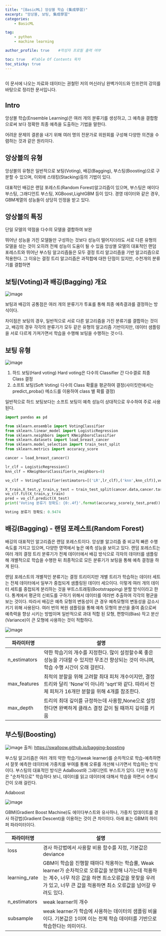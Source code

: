 ```yaml
---
title: "[BasicML] 앙상블 학습 (集成學習)"
excerpt: "앙상블, 보팅, 集成學習"
categories:
    - BasicML

tag:
    - python
    - machine learning

author_profile: true    #작성자 프로필 출력 여부

toc: true   #Table Of Contents 목차 
toc_sticky: true
---
```

## 
이 문서에 나오는 자료와 데이터는 권철민 저의 머신러닝 완벽가이드와 인프런의 강의를 바탕으로 정리한 문서입니다.

## Intro
앙상블 학습(Ensemble Learning)은 여러 개의 분류기를 생성하고, 그 예측을 결합함으로써 보다 정확한 최종 예측을 도출하는 기법을 말한다.

어려운 문제의 결론을 내기 위해 여러 명의 전문가로 위원회를 구성해 다양한 의견을 수렴하는 것과 같은 원리이다.

## 앙상블의 유형
앙상블의 유형은 일반적으로 보팅(Voting), 배깅(Bagging), 부스팅(Boosting)으로 구분할 수 있으며, 이외에 스태킹(Stacking)등의 기법이 있다.

대표적인 배깅은 랜덤 포레스트(Random Forest)알고리즘이 있으며, 부스팅은 에이다 부스팅, 그래디언트 부스팅, XGBoost,LightGBM 등이 있다.
경영 데이터와 같은 경우, GBM계열의 성능들이 상당히 인정을 받고 있다. 

## 앙상블의 특징

단일 모델의 약점을 다수의 모델을 결합하여 보완

뛰어난 성능을 가진 모델들만 구성하는 것보다 성능이 떨어지더라도 서로 다른 유형의 모델을 섞는 것이 오히려 전체 성능이 도움이 될 수 있음
앙상블 모델의 대표적인 랜덤 포레스트와 뛰어난 부스팅 알고리즘들은 모두 결정 트리 알고리즘을 기반 알고리즘으로 적용한다.
그 이유는 결정 트리 알고리즘은 과적합에 대한 단점이 있지만, 수천개의 분류기를 결합하면 

## 보팅(Voting)과 배깅(Bagging) 개요
![image](https://user-images.githubusercontent.com/81638919/136698516-0b5b63e9-d89d-4a1d-93c4-ecc941d01a1f.png)


보팅과 배깅의 공통점은 여러 개의 분류기가 투표를 통해 최종 예측결과를 결정하는 방식이다.

차이점은 보팅의 경우, 일반적으로 서로 다른 알고리즘을 가진 분류기를 결합하는 것이고, 배깅의 경우 각각의 분류기가 모두 같은 유형의 알고리즘 기반이지만, 데이터 샘플링을 서로 다르게 가져가면서 학습을 수행해 보팅을 수행하는 것ㅇ다.

## 보팅 유형 
![image](https://user-images.githubusercontent.com/81638919/136697931-73a24738-a0e2-4571-b282-3a7ba08db3c1.png)

1. 하드 보팅(Hard voting)
Hard voting은 다수의 Classifier 간 다수결로 최종 Class 결정
2. 소프트 보팅(Soft Voting)
다수의 Class 확률을 평균하여 결정(사이킷런에서는 predict_proba() 메소드를 이용하여 class 별 확률 결정)

일반적으로 하드 보팅보다는 소프트 보팅이 예측 성능이 상대적으로 우수하여 주로 사용된다.

```python
import pandas as pd

from sklearn.ensemble import VotingClassifier
from sklearn.linear_model import LogisticRegression
from sklearn.neighbors import KNeighborsClassifier
from sklearn.datasets import load_breast_cancer
from sklearn.model_selection import train_test_split
from sklearn.metrics import accuracy_score

cancer = load_breast_cancer()
```

```python
lr_clf = LogisticRegression()
knn_clf = KNeighborsClassifier(n_neighbors=8)

vo_clf = VotingClassifier(estimators=[('LR',lr_clf),('knn',knn_clf)],voting='soft')

X_train,X_test,y_train,y_test = train_test_split(cancer.data,cancer.target,test_size=0.2,random_state=156)
vo_clf.fit(X_train,y_train)
pred = vo_clf.predict(X_test)
print('Voting 분류기 정확도: {0:.4f}'.format(accuracy_score(y_test,pred)))
```
```python
Voting 분류기 정확도: 0.9474
```

## 배깅(Bagging) - 랜덤 포레스트(Random Forest)

배깅의 대표적인 알고리즘은 랜덤 포레스트이다. 앙상블 알고리즘 중 비교적 빠른 수행 속도를 가지고 있으며, 다양한 영역에서 높은 예측 성능을 보이고 있다.
랜덤 포레스트는 여러 개의 결정 트리 분류기가 전체 데이터에서 배깅 방식으로 각자의 데이터를 샘플링해 개별적으로 학습을 수행한 뒤 최종적으로 모든 분류기가 보팅을 통해 예측 결정을 하게 된다.

랜덤 포레스트의 개별적인 분류기는 결정 트리이지만 개별 트리가 학습하는 데이터 세트는 전체 데이터에서 일부가 중첩되게 샘플링된 데이터 세으이다.
이렇게 여러 개의 데이터 세트를 중첩되게 분리하는 것을 부트스트래핑(Bootstrapping) 분할 방식이라고 한다. 통계에서 평균의 신뢰도를 구하기 위해서 데이터를 여러번 추출하여 각각의 평균을 보는 것이다.
따라서 배깅은 예측 모형의 변동성이 큰 경우 예측모형의 변동성을 감소시키기 위해 사용된다. 여러 번의 복원 샘플링을 통해 예측 모형의 분산을 줄여 줌으로써 예측력을 향상 시키는 방법이며 일반적으로 과대 적합 된 모형, 편향이(Bias) 작고 분산(Variance)이 큰 모형에 사용하는 것이 적합하다. 


![image](https://user-images.githubusercontent.com/81638919/136698887-3d512069-be72-400f-90be-d1a70e387f62.png)


|파라미터명|설명|
|----|----|
|n_estimators|약한 학습기의 개수를 지정한다. 많이 설정할수록 좋은 성능을 기대할 수 있지만 무조건 향상되는 것이 아니며, 학습 수행 시간이 오래 걸린다.|
|max_features|최적의 분할을 위해 고려할 최대 피처 개수이지만, 결정 트리와 달리 'None'이 아니라 'sqrt'와 같다. 따라서 전체 피처가 16개만 분할을 위해 4개를 참조한다.|
|max_depth|트리의 최대 깊이를 규정하는데 사용함,None으로 설정한다면 완벽하게 클래스 결정 값이 될 때까지 깊이를 키움|

## 부스팅(Boosting)
![image](https://user-images.githubusercontent.com/81638919/136702018-30d696e8-2ee7-499b-8b10-238d58a35f69.png)
출처: https://swalloow.github.io/bagging-boosting

부스팅 알고리즘은 여러 개의 약한 학습기(weak learner)를 순차적으로 학습-예측하면서 잘못 예측한 데이터에 가중치를 부여를 통해 오류를 개선해 나가면서 학습하는 방식이다.
부스팅의 대표적인 방식은 AdaBoost와 그래디언트 부스트가 있다. 다만 부스팅은 "순차적으로" 학습하다 보니, 데이터를 읽고 데이터에 대해서 학습을 하면서 수행시간이 오래 걸린다.

Adaboost

![image](https://user-images.githubusercontent.com/81638919/136701775-35835945-f30b-4970-9b71-e837c0a92ad7.png)


GBM(Gradient Boost Machine)도 에이다부스트와 유사하나, 가중치 업데이트를 경사 하강법(Gradient Descent)을 이용하는 것이 큰 차이이다.
아래 표는 GBM의 하이퍼 파라미터이다.

|파라미터명|설명|
|----|----|
|loss|경사 하강법에서 사용할 비용 함수를 지정, 기본값은 deviance|
|learning_rate|GBM이 학습을 진행할 때마다 적용하는 학습률, Weak learner가 순차적으로 오류값을 보정해 나가는데 적용하는 계수, 너무 작은 값을 하면 최소오류값을 못찾을 우려가 있고, 너무 큰 값을 적용하면 최소 오류값을 넘어갈 우려도 있다.|
|n_estimators|weak learner의 개수|
|subsample|weak learner가 학습에 사용하는 데이터의 샘플링 비율이다. 기본값은 1이며 이는 전체 학습 데이터를 기반으로 학습한다는 의미이다. |


